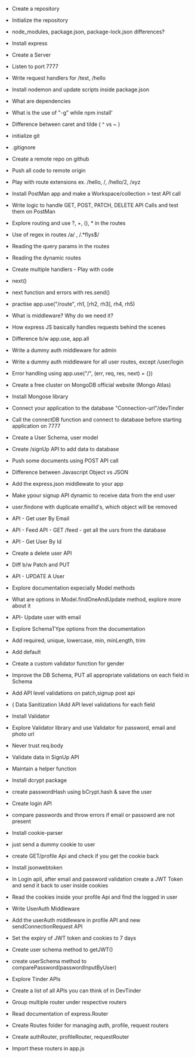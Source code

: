 - Create a repository
- Initialize the repository
- node_modules, package.json, package-lock.json differences?
- Install express
- Create a Server
- Listen to port 7777
- Write request handlers for /test, /hello
- Install nodemon and update scripts inside package.json
- What are dependencies
- What is the use of "-g" while npm install'
- Difference between caret and tilde ( ^ vs ~ )


- initialize git
- .gitignore
- Create a remote repo on github
- Push all code to remote origin
- Play with route extensions ex. /hello, /, /hello/2, /xyz
- Install PostMan app and make a Workspace/collection >  test API call
- Write logic to handle GET, POST, PATCH, DELETE API Calls and test them on PostMan
- Explore routing and use ?, +, (), * in the routes
- Use of regex in routes /a/ , /.*flys$/
- Reading the query params in the routes
- Reading the dynamic routes

- Create multiple handlers - Play with code
- next()
- next function and errors with res.send()
- practise app.use("/route", rh1, [rh2, rh3], rh4, rh5)
- What is middleware? Why do we need it?
- How express JS basically handles requests behind the scenes
- Difference b/w app.use, app.all
- Write a dummy auth middleware for admin
- Write a dummy auth middleware for all user routes, except /user/login
- Error handling using app.use("/", (err, req, res, next) = {})

- Create a free cluster on MongoDB official website (Mongo Atlas)
- Install Mongose library
- Connect your application to the database "Connection-url"/devTinder
- Call the connectDB function and  connect to database before starting application on 7777
- Create a User Schema, user model
- Create /signUp API to add data to database
- Push some documents using POST API call

- Difference between Javascript Object vs JSON
- Add the express.json middlewate to your app
- Make ypour signup API dynamic to receive data from the end user
- user.findone with duplicate emailId's, which object will be removed
- API - Get user By Email
- API - Feed API - GET /feed - get all the usrs from the database
- API - Get User By Id
- Create a delete user API
- Diff b/w Patch and PUT
- API - UPDATE A User
- Explore documentation expecially Model methods
- What are options in Model.findOneAndUpdate method, explore more about it
- API- Update user with email

- Explore SchemaTYpe options from the documentation
- Add required, unique, lowercase, min, minLength, trim
- Add default
- Create a custom validator function for gender
- Improve the DB Schema, PUT all appropriate validations on each field in Schema
- Add API level validations on patch,signup post api
- ( Data Sanitization )Add API level validations for each field
- Install Validator
- Explore Validator library and use Validator for password, email and photo url
- Never trust req.body

- Validate data in SignUp API
- Maintain a helper function
- Install dcrypt package
- create passwordHash using  bCrypt.hash & save the user
- Create login API
- compare passwords and throw errors if email or passowrd are not present

- Install cookie-parser
- just send a dummy cookie to user 
- create GET/profile Api and check if you get the cookie back
- Install jsonwebtoken
- In Login apli, after email and password validation create a JWT Token and send it back to user inside cookies
- Read the cookies inside your profile Api and find the logged in user
- Write UserAuth Middleware
- Add the userAuth middleware in profile API and new sendConnectionRequest API
- Set the expiry of JWT token and cookies to 7 days
- Create user schema method to getJWT()
- create  userSchema method to comparePassword(passwordInputByUser)

- Explore Tinder APIs
- Create a list of all APIs you can think of in DevTinder
- Group multiple router under respective routers
- Read documentation of express.Router
- Create Routes folder for managing auth, profile, request routers
- Create authRouter, profileRouter, requestRouter
- Import these routers in app.js
